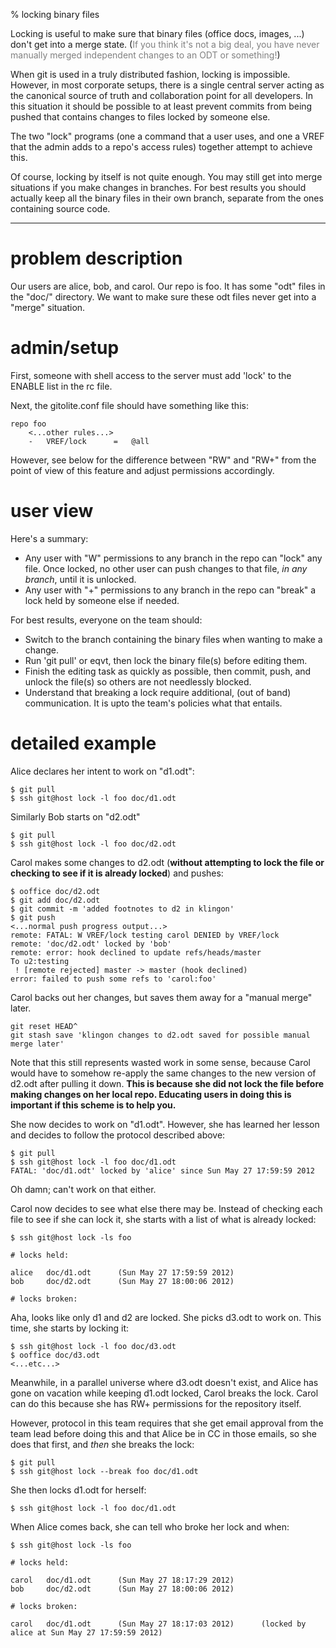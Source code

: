 <!-- options: toc -->

% locking binary files

Locking is useful to make sure that binary files (office docs, images, ...)
don't get into a merge state.  (<font color="gray">If you think it's not a big
deal, you have never manually merged independent changes to an ODT or
something!</font>)

When git is used in a truly distributed fashion, locking is impossible.
However, in most corporate setups, there is a single central server acting as
the canonical source of truth and collaboration point for all developers.  In
this situation it should be possible to at least prevent commits from being
pushed that contains changes to files locked by someone else.

The two "lock" programs (one a command that a user uses, and one a VREF that
the admin adds to a repo's access rules) together attempt to achieve this.

Of course, locking by itself is not quite enough.  You may still get into
merge situations if you make changes in branches.  For best results you should
actually keep all the binary files in their own branch, separate from the ones
containing source code.

----

# problem description

Our users are alice, bob, and carol.  Our repo is foo.  It has some "odt"
files in the "doc/" directory.  We want to make sure these odt files never get
into a "merge" situation.

# admin/setup

First, someone with shell access to the server must add 'lock' to the ENABLE
list in the rc file.

Next, the gitolite.conf file should have something like this:

    repo foo
        <...other rules...>
        -   VREF/lock      =   @all

However, see below for the difference between "RW" and "RW+" from the point of
view of this feature and adjust permissions accordingly.

# user view

Here's a summary:

  * Any user with "W" permissions to any branch in the repo can "lock" any
    file.  Once locked, no other user can push changes to that file, *in any
    branch*, until it is unlocked.
  * Any user with "+" permissions to any branch in the repo can "break" a lock
    held by someone else if needed.

For best results, everyone on the team should:

  * Switch to the branch containing the binary files when wanting to make a
    change.
  * Run 'git pull' or eqvt, then lock the binary file(s) before editing them.
  * Finish the editing task as quickly as possible, then commit, push, and
    unlock the file(s) so others are not needlessly blocked.
  * Understand that breaking a lock require additional, (out of band)
    communication.  It is upto the team's policies what that entails.

# detailed example

Alice declares her intent to work on "d1.odt":

    $ git pull
    $ ssh git@host lock -l foo doc/d1.odt

Similarly Bob starts on "d2.odt"

    $ git pull
    $ ssh git@host lock -l foo doc/d2.odt

Carol makes some changes to d2.odt (**without attempting to lock the file or
checking to see if it is already locked**) and pushes:

    $ ooffice doc/d2.odt
    $ git add doc/d2.odt
    $ git commit -m 'added footnotes to d2 in klingon'
    $ git push
    <...normal push progress output...>
    remote: FATAL: W VREF/lock testing carol DENIED by VREF/lock
    remote: 'doc/d2.odt' locked by 'bob'
    remote: error: hook declined to update refs/heads/master
    To u2:testing
     ! [remote rejected] master -> master (hook declined)
    error: failed to push some refs to 'carol:foo'

Carol backs out her changes, but saves them away for a "manual merge" later.

    git reset HEAD^
    git stash save 'klingon changes to d2.odt saved for possible manual merge later'

Note that this still represents wasted work in some sense, because Carol would
have to somehow re-apply the same changes to the new version of d2.odt after
pulling it down.  **This is because she did not lock the file before making
changes on her local repo.  Educating users in doing this is important if this
scheme is to help you.**

She now decides to work on "d1.odt".  However, she has learned her lesson and
decides to follow the protocol described above:

    $ git pull
    $ ssh git@host lock -l foo doc/d1.odt
    FATAL: 'doc/d1.odt' locked by 'alice' since Sun May 27 17:59:59 2012

Oh damn; can't work on that either.

Carol now decides to see what else there may be.  Instead of checking each
file to see if she can lock it, she starts with a list of what is already
locked:

    $ ssh git@host lock -ls foo

    # locks held:

    alice   doc/d1.odt      (Sun May 27 17:59:59 2012)
    bob     doc/d2.odt      (Sun May 27 18:00:06 2012)

    # locks broken:

Aha, looks like only d1 and d2 are locked.  She picks d3.odt to work on.  This
time, she starts by locking it:

    $ ssh git@host lock -l foo doc/d3.odt
    $ ooffice doc/d3.odt
    <...etc...>

Meanwhile, in a parallel universe where d3.odt doesn't exist, and Alice has
gone on vacation while keeping d1.odt locked, Carol breaks the lock.  Carol
can do this because she has RW+ permissions for the repository itself.

However, protocol in this team requires that she get email approval from the
team lead before doing this and that Alice be in CC in those emails, so she
does that first, and *then* she breaks the lock:

    $ git pull
    $ ssh git@host lock --break foo doc/d1.odt

She then locks d1.odt for herself:

    $ ssh git@host lock -l foo doc/d1.odt

When Alice comes back, she can tell who broke her lock and when:

    $ ssh git@host lock -ls foo

    # locks held:

    carol   doc/d1.odt      (Sun May 27 18:17:29 2012)
    bob     doc/d2.odt      (Sun May 27 18:00:06 2012)

    # locks broken:

    carol   doc/d1.odt      (Sun May 27 18:17:03 2012)      (locked by alice at Sun May 27 17:59:59 2012)

